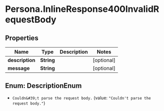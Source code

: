 # Persona.InlineResponse400InvalidRequestBody

## Properties
Name | Type | Description | Notes
------------ | ------------- | ------------- | -------------
**description** | **String** |  | [optional] 
**message** | **String** |  | [optional] 


<a name="DescriptionEnum"></a>
## Enum: DescriptionEnum


* `Couldn&#39;t parse the request body.` (value: `"Couldn't parse the request body."`)




